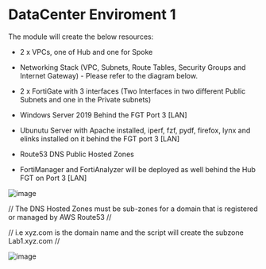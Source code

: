 # DataCenter Enviroment 1

The module will create the below resources:


- 2 x VPCs, one of Hub and one for Spoke
- Networking Stack (VPC, Subnets, Route Tables, Security Groups and Internet Gateway) - Please refer to the diagram below. 
- 2 x FortiGate with 3 interfaces (Two Interfaces in two different Public Subnets and one in the Private subnets)
- Windows Server 2019 Behind the FGT Port 3 [LAN]
- Ubunutu Server with Apache installed, iperf, fzf, pydf, firefox, lynx and elinks installed on it behind the FGT port 3 [LAN]
- Route53 DNS Public Hosted Zones

- FortiManager and FortiAnalyzer will be deployed as well behind the Hub FGT on Port 3 [LAN]


![image](https://user-images.githubusercontent.com/83562796/135917134-e282029b-3fdb-434a-a411-e4f1dfdd9a44.png)


// The DNS Hosted Zones must be sub-zones for a domain that is registered or managed by AWS Route53 //

// i.e xyz.com is the domain name and the script will create the subzone Lab1.xyz.com // 


![image](https://user-images.githubusercontent.com/83562796/135913871-7e4c667a-1271-4492-90ed-17c38b47d64b.png)
